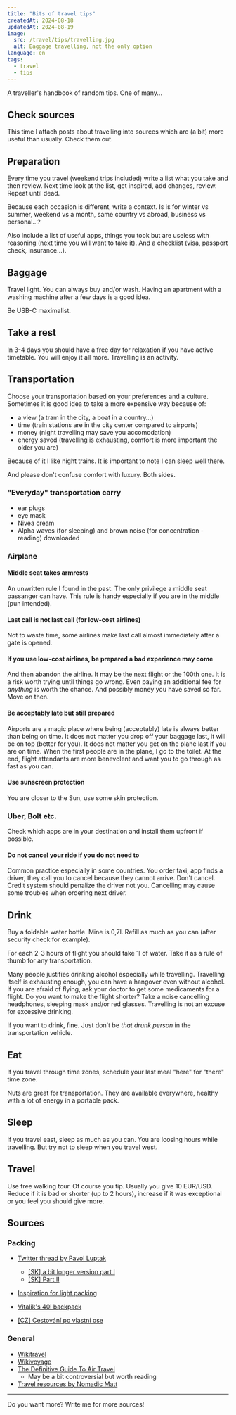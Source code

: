 ```yaml
---
title: "Bits of travel tips"
createdAt: 2024-08-18
updatedAt: 2024-08-19
image:
  src: /travel/tips/travelling.jpg
  alt: Baggage travelling, not the only option
language: en
tags:
  - travel
  - tips
---
```


A traveller's handbook of random tips. One of many...

## Check sources

This time I attach posts about travelling into sources which are (a bit) more useful than usually. Check them out.

## Preparation

Every time you travel (weekend trips included) write a list what you take and then review. Next time look at the list, get inspired, add changes, review. Repeat until dead.

Because each occasion is different, write a context. Is is for winter vs summer, weekend vs a month, same country vs abroad, business vs personal…?

Also include a list of useful apps, things you took but are useless with reasoning (next time you will want to take it). And a checklist (visa, passport check, insurance…).

## Baggage

Travel light. You can always buy and/or wash. Having an apartment with a washing machine after a few days is a good idea.

Be USB-C maximalist.

## Take a rest

In 3-4 days you should have a free day for relaxation if you have active timetable. You will enjoy it all more. Travelling is an activity.

## Transportation

Choose your transportation based on your preferences and a culture. Sometimes it is good idea to take a more expensive way because of:

- a view (a tram in the city, a boat in a country…)
- time (train stations are in the city center compared to airports)
- money (night travelling may save you accomodation)
- energy saved (travelling is exhausting, comfort is more important the older you are)

Because of it I like night trains. It is important to note I can sleep well there.

And please don't confuse comfort with luxury. Both sides.

### "Everyday" transportation carry

- ear plugs
- eye mask
- Nivea cream
- Alpha waves (for sleeping) and brown noise (for concentration - reading) downloaded

### Airplane

#### Middle seat takes armrests

An unwritten rule I found in the past. The only privilege a middle seat passanger can have. This rule is handy especially if you are in the middle (pun intended).

#### Last call is not last call (for low-cost airlines)

Not to waste time, some airlines make last call almost immediately after a gate is opened.

#### If you use low-cost airlines, be prepared a bad experience may come

And then abandon the airline. It may be the next flight or the 100th one. It is a risk worth trying until things go wrong. Even paying an additional fee for _anything_ is worth the chance. And possibly money you have saved so far. Move on then.

#### Be acceptably late but still prepared

Airports are a magic place where being (acceptably) late is always better than being on time. It does not matter you drop off your baggage last, it will be on top (better for you). It does not matter you get on the plane last if you are on time. When the first people are in the plane, I go to the toilet. At the end, flight attendants are more benevolent and want you to go through as fast as you can.

#### Use sunscreen protection

You are closer to the Sun, use some skin protection.

### Uber, Bolt etc.

Check which apps are in your destination and install them upfront if possible.

#### Do not cancel your ride if you do not need to

Common practice especially in some countries. You order taxi, app finds a driver, they call you to cancel because they cannot arrive. Don't cancel. Credit system should penalize the driver not you. Cancelling may cause some troubles when ordering next driver.

## Drink

Buy a foldable water bottle. Mine is 0,7l. Refill as much as you can (after security check for example).

For each 2-3 hours of flight you should take 1l of water. Take it as a rule of thumb for any transportation.

Many people justifies drinking alcohol especially while travelling. Travelling itself is exhausting enough, you can have a hangover even without alcohol. If you are afraid of flying, ask your doctor to get some medicaments for a flight. Do you want to make the flight shorter? Take a noise cancelling headphones, sleeping mask and/or red glasses. Travelling is not an excuse for excessive drinking.

If you want to drink, fine. Just don't be _that drunk person_ in the transportation vehicle.

## Eat

If you travel through time zones, schedule your last meal "here" for "there" time zone.

Nuts are great for transportation. They are available everywhere, healthy with a lot of energy in a portable pack.

## Sleep

If you travel east, sleep as much as you can. You are loosing hours while travelling. But try not to sleep when you travel west.

## Travel

Use free walking tour. Of course you tip. Usually you give 10 EUR/USD. Reduce if it is bad or shorter (up to 2 hours), increase if it was exceptional or you feel you should give more.

## Sources

### Packing

- [Twitter thread by Pavol Luptak](https://twitter.com/wilderko/status/1521779697742270464)

  - [[SK] a bit longer version part I](https://www.facebook.com/wilderko/posts/pfbid02KVxkK728gaKUhSutq8ruRVAWqqRUMVj2j3XJuaEpwFF7k6jLGJ2b2oGXpDNEwhrhl)
  - [[SK] Part II](https://www.facebook.com/story.php?story_fbid=10231226068784769&id=1525189751&rdid=y4UzAtOcJprL3YG7)

- [Inspiration for light packing](libredd.it/r/onebag)
- [Vitalik's 40l backpack](https://vitalik.eth.limo/general/2022/06/20/backpack.html)
- [[CZ] Cestování po vlastní ose](https://povlastniose.eu/rady/co-s-sebou-na-cesty)

### General

- [Wikitravel](https://wikitravel.org)
- [Wikivoyage](https://wikivoyage.org)
- [The Definitive Guide To Air Travel](https://graze.beehiiv.com/p/definitive-guide-air-travel)
  - May be a bit controversial but worth reading
- [Travel resources by Nomadic Matt](https://nomadicmatt.com/travel-resources/)

---

Do you want more? Write me for more sources!
